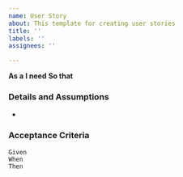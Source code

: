 ```yaml
---
name: User Story
about: This template for creating user stories
title: ''
labels: ''
assignees: ''

---
```


**As a**
 **I need** 
 **So that**
   
 ### Details and Assumptions
 * 
   
 ### Acceptance Criteria  
   
 ```gherkin
 Given 
 When
 Then 
